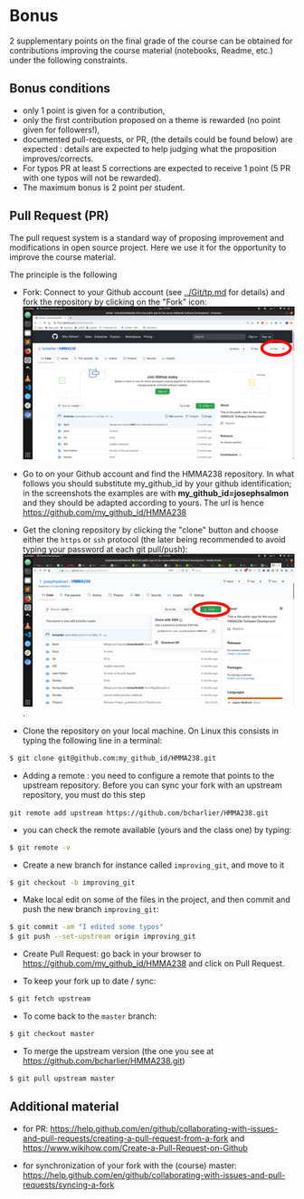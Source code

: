 # Bonus
2 supplementary points on the final grade of the course can be obtained for contributions improving the course material (notebooks, Readme, etc.) under the following constraints.


## Bonus conditions

- only 1 point is given for a contribution,
- only the first contribution proposed on a theme is rewarded (no point given for followers!),
- documented pull-requests, or PR, (the details could be found below) are expected : details are expected to help judging what the proposition improves/corrects.
- For typos PR at least 5 corrections are expected to receive 1 point (5 PR with one typos will not be rewarded).
- The maximum bonus is 2 point per student.

## Pull Request (PR)
The pull request system is a standard way of proposing improvement and modifications in open source project. Here we use it for the opportunity to improve the course material.

The principle is the following

- Fork: Connect to your Github account (see [../Git/tp.md](tp.md) for details) and fork the repository by clicking on the "Fork" icon:
![plot](fork.png)

- Go to on your Github account and find the HMMA238 repository. In what follows you should substitute my_github_id by your github identification; in the screenshots the examples are with **my_github_id=josephsalmon** and they should be adapted according to yours.
The url is hence https://github.com/my_github_id/HMMA238 

- Get the cloning repository by clicking the "clone" button and choose either the `https` or `ssh` protocol (the later being recommended to avoid typing your password at each git pull/push):  ![plot](github_clone.png) .

- Clone the repository on your local machine. On Linux this consists in typing the following line in a terminal:

```bash
$ git clone git@github.com:my_github_id/HMMA238.git
```

- Adding a remote : you need to configure a remote that points to the upstream repository. Before you can sync your fork with an upstream repository, you must do this step 

```git remote add upstream https://github.com/bcharlier/HMMA238.git```

- you can check the remote available (yours and the class one) by typing:

```bash
$ git remote -v
```

- Create a new branch for instance called `improving_git`, and move to it

```bash
$ git checkout -b improving_git
```

- Make local edit on some of the files in the project, and then commit and push the new branch `improving_git`:

```bash
$ git commit -am "I edited some typos"
$ git push --set-upstream origin improving_git
```


- Create Pull Request: go back in your browser to https://github.com/my_github_id/HMMA238 and click on Pull Request.


- To keep your fork up to date / sync:

```bash
$ git fetch upstream
```

- To come back to the `master` branch:

```bash
$ git checkout master
```

- To merge the upstream version (the one you see at https://github.com/bcharlier/HMMA238.git)

```bash 
$ git pull upstream master
```


## Additional material

- for PR: https://help.github.com/en/github/collaborating-with-issues-and-pull-requests/creating-a-pull-request-from-a-fork
and 
https://www.wikihow.com/Create-a-Pull-Request-on-Github


- for synchronization of your fork with the (course) master:
https://help.github.com/en/github/collaborating-with-issues-and-pull-requests/syncing-a-fork

